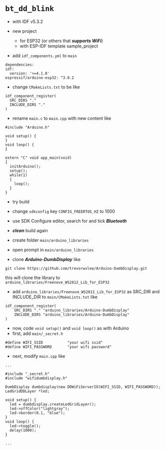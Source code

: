 # `bt_dd_blink`

* with IDF v5.3.2
* new project
  - for ESP32 (or others that ***supports WiFi***)
  - with ESP-IDF template sample_project 

* add `idf_components.yml` to `main`
```
dependencies:
idf:
  version: '>=4.1.0'
espressif/arduino-esp32: ^3.0.2
```

* change `CMakeLists.txt` to be like
```
idf_component_register(
  SRC_DIRS "."
  INCLUDE_DIRS "."
)
```  

* rename `main.c` to `main.cpp` with new content like
```
#include "Arduino.h"

void setup() {
}
void loop() {
}

extern "C" void app_main(void)
{
  initArduino();
  setup();
  while(1)
  {
    loop();
  }
}
```  

* try build
* change `sdkconfig` key `CONFIG_FREERTOS_HZ` to 1000
* use SDK Configure editor, search for and tick ***Bluetooth***
* ***clean*** build again

* create folder `main/arduino_libraries`
* open prompt in `main/arduino_libraries`
* clone ***Arduino-DumbDisplay*** like
```
git clone https://github.com/trevorwslee/Arduino-DumbDisplay.git
```
  this will clone the library to `arduino_libraries/Freenove_WS2812_Lib_for_ESP32`
* add `arduino_libraries/Freenove_WS2812_Lib_for_ESP32` as SRC_DIR and INCLUDE_DIR to `main/CMakeLists.txt` like
```
idf_component_register(
    SRC_DIRS "." "arduino_libraries/Arduino-DumbDisplay"
    INCLUDE_DIRS "arduino_libraries/Arduino-DumbDisplay"
)
```
* now, code `void setup()` and `void loop()` as with Arduino
* first, add `main/_secret.h`
```
#define WIFI_SSID           "your wifi ssid"
#define WIFI_PASSWORD       "your wifi password"
```
* next, modify `main.cpp` like
```
...

#include "_secret.h"
#include "wifidumbdisplay.h"

DumbDisplay dumbdisplay(new DDWiFiServerIO(WIFI_SSID, WIFI_PASSWORD));
LedGridDDLayer *led;

void setup() {
  led = dumbdisplay.createLedGridLayer();
  led->offColor("lightgray");
  led->border(0.1, "blue");
}
void loop() {
  led->toggle();
  delay(1000);
}

...
```